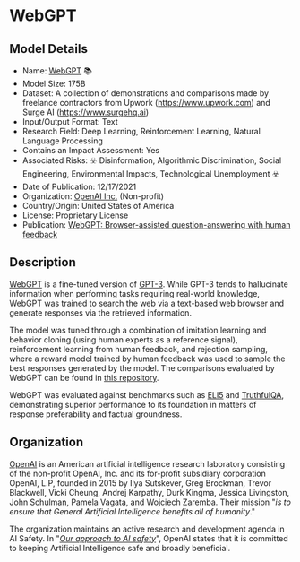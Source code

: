 # WebGPT

## Model Details

- Name: [WebGPT](https://arxiv.org/abs/2112.09332) 📚
- Model Size: 175B
- Dataset: A collection of demonstrations and comparisons made by freelance contractors from Upwork (https://www.upwork.com) and Surge AI (https://www.surgehq.ai)
- Input/Output Format: Text
- Research Field: Deep Learning, Reinforcement Learning, Natural Language Processing
- Contains an Impact Assessment: Yes
- Associated Risks: ☣️ Disinformation, Algorithmic Discrimination, Social Engineering, Environmental Impacts, Technological Unemployment ☣️
- Date of Publication: 12/17/2021
- Organization: [OpenAI Inc.](https://openai.com/) (Non-profit)
- Country/Origin: United States of America
- License: Proprietary License
- Publication: [WebGPT: Browser-assisted question-answering with human feedback](https://arxiv.org/abs/2112.09332)

## Description

[WebGPT](https://openai.com/research/webgpt) is a fine-tuned version of [GPT-3](https://arxiv.org/abs/2005.14165). While GPT-3 tends to hallucinate information when performing tasks requiring real-world knowledge, WebGPT was trained to search the web via a text-based web browser and generate responses via the retrieved information.
  
The model was tuned through a combination of imitation learning and behavior cloning (using human experts as a reference signal), reinforcement learning from human feedback, and rejection sampling, where a reward model trained by human feedback was used to sample the best responses generated by the model. The comparisons evaluated by WebGPT can be found in [this repository](https://huggingface.co/datasets/openai/webgpt_comparisons).
  
WebGPT was evaluated against benchmarks such as [ELI5](https://arxiv.org/abs/1907.09190) and [TruthfulQA](https://arxiv.org/abs/2109.07958), demonstrating superior performance to its foundation in matters of response preferability and factual groundness.

## Organization

[OpenAI](https://openai.com/) is an American artificial intelligence research laboratory consisting of the non-profit OpenAI, Inc. and its for-profit subsidiary corporation OpenAI, L.P, founded in 2015 by Ilya Sutskever, Greg Brockman, Trevor Blackwell, Vicki Cheung, Andrej Karpathy, Durk Kingma, Jessica Livingston, John Schulman, Pamela Vagata, and Wojciech Zaremba. Their mission "_is to ensure that General Artificial Intelligence benefits all of humanity_."  
  
The organization maintains an active research and development agenda in AI Safety. In "_[Our approach to AI safety](https://openai.com/blog/our-approach-to-ai-safety)_", OpenAI states that it is committed to keeping Artificial Intelligence safe and broadly beneficial. 

